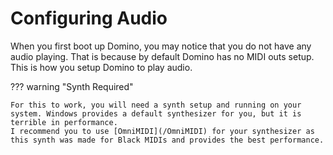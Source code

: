 # Configuring Audio

When you first boot up Domino, you may notice that you do not have any audio playing. That is because by default Domino has no MIDI outs setup. This is how you setup Domino to play audio.

??? warning "Synth Required"

    For this to work, you will need a synth setup and running on your system. Windows provides a default synthesizer for you, but it is terrible in performance.
    I recommend you to use [OmniMIDI](/OmniMIDI) for your synthesizer as this synth was made for Black MIDIs and provides the best performance.
